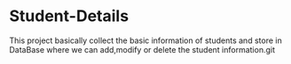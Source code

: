 # Student-Details
This project basically collect the basic information of students and store in DataBase where we can add,modify or delete the student information.git 